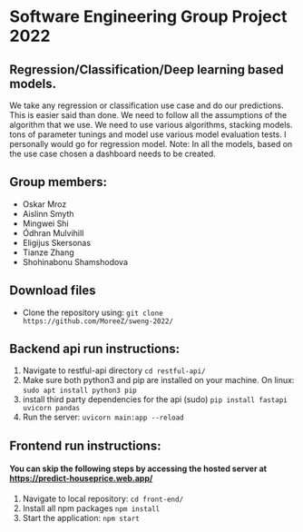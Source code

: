 # Software Engineering Group Project 2022
## Regression/Classification/Deep learning based models.

We take any regression or classification use case and do our predictions. This is easier said than done. We need to follow all the assumptions of the algorithm that we use. We need to use various algorithms, stacking models. tons of parameter tunings and model use various model evaluation tests. I personally would go for regression model. Note: In all the models, based on the use case chosen a dashboard needs to be created.

## Group members:
- Oskar Mroz
- Aislinn Smyth 
- Mingwei Shi
- Ódhran Mulvihill
- Eligijus Skersonas 
- Tianze Zhang
- Shohinabonu Shamshodova 

## Download files
- Clone the repository using: `git clone https://github.com/MoreeZ/sweng-2022/`

## Backend api run instructions: 
1. Navigate to restful-api directory `cd restful-api/`
2. Make sure both python3 and pip are installed on your machine. On linux: `sudo apt install python3 pip`
3. install third party dependencies for the api (sudo) `pip install fastapi uvicorn pandas`
4. Run the server: `uvicorn main:app --reload`

## Frontend run instructions:
#### You can skip the following steps by accessing the hosted server at https://predict-houseprice.web.app/
1. Navigate to local repository: `cd front-end/` 
2. Install all npm packages `npm install`
3. Start the application: `npm start`

